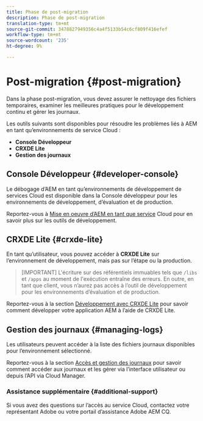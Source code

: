 ```yaml
---
title: Phase de post-migration
description: Phase de post-migration
translation-type: tm+mt
source-git-commit: 3478827949356c4a4f5133b54c6cf809f416efef
workflow-type: tm+mt
source-wordcount: '235'
ht-degree: 9%

---
```



# Post-migration {#post-migration}

Dans la phase post-migration, vous devez assurer le nettoyage des fichiers temporaires, examiner les meilleures pratiques pour le développement continu et gérer les journaux.

Les outils suivants sont disponibles pour résoudre les problèmes liés à AEM en tant qu’environnements de service Cloud :

* **Console Développeur**
* **CRXDE Lite**
* **Gestion des journaux**


## Console Développeur {#developer-console}

Le débogage d’AEM en tant qu’environnements de développement de services Cloud est disponible dans la Console développeur pour les environnements de développement, d’évaluation et de production.

Reportez-vous à [Mise en oeuvre d’AEM en tant que service](https://docs.adobe.com/content/help/en/experience-manager-cloud-service/implementing/developing/development-guidelines.html#aem-as-a-cloud-service-development-tools) Cloud pour en savoir plus sur les outils de développement.

## CRXDE Lite {#crxde-lite}

En tant qu’utilisateur, vous pouvez accéder à **CRXDE Lite** sur l’environnement de développement, mais pas sur l’étape ou la production.

>[IMPORTANT]
>L&#39;écriture sur des référentiels immuables tels que `/libs` et `/apps` au moment de l&#39;exécution entraîne des erreurs. En outre, en tant que client, vous n’aurez pas accès à l’outil de développement pour les environnements d’évaluation et de production.

Reportez-vous à la section [Développement avec CRXDE Lite](https://docs.adobe.com/help/en/experience-manager-65/developing/devtools/developing-with-crxde-lite.html) pour savoir comment développer votre application AEM à l’aide de CRXDE Lite.

## Gestion des journaux {#managing-logs}

Les utilisateurs peuvent accéder à la liste des fichiers journaux disponibles pour l’environnement sélectionné.

Reportez-vous à la section [Accès et gestion des journaux](https://docs.adobe.com/content/help/en/experience-manager-cloud-service/implementing/using-cloud-manager/manage-logs.html) pour savoir comment accéder aux journaux et les gérer via l’interface utilisateur ou depuis l’API via Cloud Manager.

### Assistance supplémentaire {#additional-support}

Si vous avez des questions sur l’accès au service Cloud, contactez votre représentant Adobe ou votre portail d’assistance Adobe AEM CQ.
